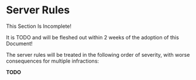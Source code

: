 # Server Rules

<div class="warning">
This Section Is Incomplete! 

It is TODO and will be fleshed out within 2 weeks of the adoption of this Document!
</div>

The server rules will be treated in the following order of severity, with worse consequences for multiple infractions:

**TODO**
